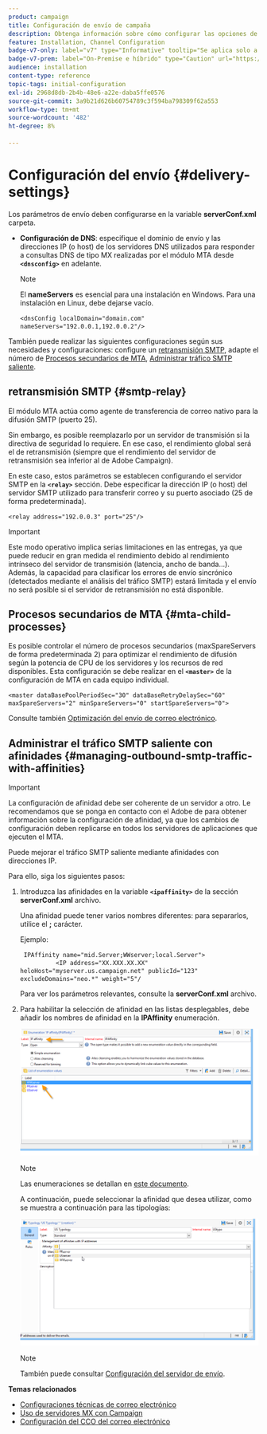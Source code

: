 ```yaml
---
product: campaign
title: Configuración de envío de campaña
description: Obtenga información sobre cómo configurar las opciones de entrega de Campaign
feature: Installation, Channel Configuration
badge-v7-only: label="v7" type="Informative" tooltip="Se aplica solo a Campaign Classic v7"
badge-v7-prem: label="On-Premise e híbrido" type="Caution" url="https://experienceleague.adobe.com/docs/campaign-classic/using/installing-campaign-classic/architecture-and-hosting-models/hosting-models-lp/hosting-models.html?lang=es" tooltip="Se aplica solo a implementaciones On-premise e híbridas"
audience: installation
content-type: reference
topic-tags: initial-configuration
exl-id: 2968d8db-2b4b-48e6-a22e-daba5ffe0576
source-git-commit: 3a9b21d626b60754789c3f594ba798309f62a553
workflow-type: tm+mt
source-wordcount: '482'
ht-degree: 8%

---
```


# Configuración del envío {#delivery-settings}



Los parámetros de envío deben configurarse en la variable **serverConf.xml** carpeta.

* **Configuración de DNS**: especifique el dominio de envío y las direcciones IP (o host) de los servidores DNS utilizados para responder a consultas DNS de tipo MX realizadas por el módulo MTA desde **`<dnsconfig>`** en adelante.

  >[!NOTE]
  >
  >El **nameServers** es esencial para una instalación en Windows. Para una instalación en Linux, debe dejarse vacío.

  ```
  <dnsConfig localDomain="domain.com" nameServers="192.0.0.1,192.0.0.2"/>
  ```

También puede realizar las siguientes configuraciones según sus necesidades y configuraciones: configure un [retransmisión SMTP](#smtp-relay), adapte el número de [Procesos secundarios de MTA](#mta-child-processes), [Administrar tráfico SMTP saliente](#managing-outbound-smtp-traffic-with-affinities).

## retransmisión SMTP {#smtp-relay}

El módulo MTA actúa como agente de transferencia de correo nativo para la difusión SMTP (puerto 25).

Sin embargo, es posible reemplazarlo por un servidor de transmisión si la directiva de seguridad lo requiere. En ese caso, el rendimiento global será el de retransmisión (siempre que el rendimiento del servidor de retransmisión sea inferior al de Adobe Campaign).

En este caso, estos parámetros se establecen configurando el servidor SMTP en la **`<relay>`** sección. Debe especificar la dirección IP (o host) del servidor SMTP utilizado para transferir correo y su puerto asociado (25 de forma predeterminada).

```
<relay address="192.0.0.3" port="25"/>
```

>[!IMPORTANT]
>
>Este modo operativo implica serias limitaciones en las entregas, ya que puede reducir en gran medida el rendimiento debido al rendimiento intrínseco del servidor de transmisión (latencia, ancho de banda...). Además, la capacidad para clasificar los errores de envío sincrónico (detectados mediante el análisis del tráfico SMTP) estará limitada y el envío no será posible si el servidor de retransmisión no está disponible.

## Procesos secundarios de MTA {#mta-child-processes}

Es posible controlar el número de procesos secundarios (maxSpareServers de forma predeterminada 2) para optimizar el rendimiento de difusión según la potencia de CPU de los servidores y los recursos de red disponibles. Esta configuración se debe realizar en el **`<master>`** de la configuración de MTA en cada equipo individual.

```
<master dataBasePoolPeriodSec="30" dataBaseRetryDelaySec="60" maxSpareServers="2" minSpareServers="0" startSpareServers="0">
```

Consulte también [Optimización del envío de correo electrónico](../../installation/using/email-deliverability.md#email-sending-optimization).

## Administrar el tráfico SMTP saliente con afinidades {#managing-outbound-smtp-traffic-with-affinities}

>[!IMPORTANT]
>
>La configuración de afinidad debe ser coherente de un servidor a otro. Le recomendamos que se ponga en contacto con el Adobe de para obtener información sobre la configuración de afinidad, ya que los cambios de configuración deben replicarse en todos los servidores de aplicaciones que ejecuten el MTA.

Puede mejorar el tráfico SMTP saliente mediante afinidades con direcciones IP.

Para ello, siga los siguientes pasos:

1. Introduzca las afinidades en la variable **`<ipaffinity>`** de la sección **serverConf.xml** archivo.

   Una afinidad puede tener varios nombres diferentes: para separarlos, utilice el **;** carácter.

   Ejemplo:

   ```
    IPAffinity name="mid.Server;WWserver;local.Server">
             <IP address="XX.XXX.XX.XX" heloHost="myserver.us.campaign.net" publicId="123" excludeDomains="neo.*" weight="5"/
   ```

   Para ver los parámetros relevantes, consulte la **serverConf.xml** archivo.

1. Para habilitar la selección de afinidad en las listas desplegables, debe añadir los nombres de afinidad en la **IPAffinity** enumeración.

   ![](assets/ipaffinity_enum.png)

   >[!NOTE]
   >
   >Las enumeraciones se detallan en [este documento](../../platform/using/managing-enumerations.md).

   A continuación, puede seleccionar la afinidad que desea utilizar, como se muestra a continuación para las tipologías:

   ![](assets/ipaffinity_typology.png)

   >[!NOTE]
   >
   >También puede consultar [Configuración del servidor de envío](../../installation/using/email-deliverability.md#delivery-server-configuration).

**Temas relacionados**
* [Configuraciones técnicas de correo electrónico](email-deliverability.md)
* [Uso de servidores MX con Campaign](using-mx-servers.md)
* [Configuración del CCO del correo electrónico](email-archiving.md)
